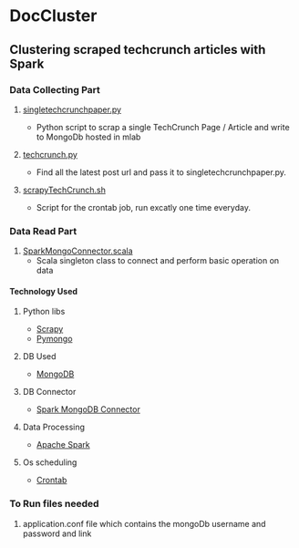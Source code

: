 # DocCluster

## Clustering scraped techcrunch articles with Spark

### Data Collecting Part

1. [singletechcrunchpaper.py](https://github.com/HassankSalim/DocCluster/blob/master/pythonFile/singletechcrunchpaper.py)
    * Python script to scrap a single TechCrunch Page / Article and write to MongoDb hosted in mlab

2. [techcrunch.py](https://github.com/HassankSalim/DocCluster/blob/master/pythonFile/techcrunch.py)
    * Find all the latest post url and pass it to singletechcrunchpaper.py.

3. [scrapyTechCrunch.sh](https://github.com/HassankSalim/DocCluster/blob/master/pythonFile/scrapyTechCrunch.sh)
    * Script for the crontab job, run excatly one time everyday.

### Data Read Part

1. [SparkMongoConnector.scala](https://github.com/HassankSalim/DocCluster/blob/master/src/main/scala/SparkMongoConnector.scala)
    * Scala singleton class to connect and perform basic operation on data

#### Technology Used

1. Python libs
    * [Scrapy](https://scrapy.org/)
    * [Pymongo](https://api.mongodb.com/python/current/)

2. DB Used
    * [MongoDB](https://www.mongodb.com/)

3. DB Connector
    * [Spark MongoDB Connector](https://docs.mongodb.com/spark-connector/current/)

4. Data Processing 
    * [Apache Spark](https://spark.apache.org/)
    
5. Os scheduling
    * [Crontab](https://www.computerhope.com/unix/ucrontab.htm)

### To Run files needed

1. application.conf file which contains the mongoDb username and password and link
